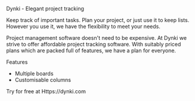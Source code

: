 Dynki - Elegant project tracking

Keep track of important tasks. Plan your project, or just use it to keep lists. However you use it, we have the flexibility to meet your needs.

Project management software doesn't need to be expensive. At Dynki we strive to offer affordable project tracking software. With suitably priced plans which are packed full of features, we have a plan for everyone.

Features

- Multiple boards
- Customisable columns

Try for free at Https://dynki.com

